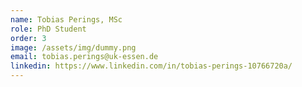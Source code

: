 ```yaml
---
name: Tobias Perings, MSc
role: PhD Student
order: 3
image: /assets/img/dummy.png
email: tobias.perings@uk-essen.de
linkedin: https://www.linkedin.com/in/tobias-perings-10766720a/
---
```

